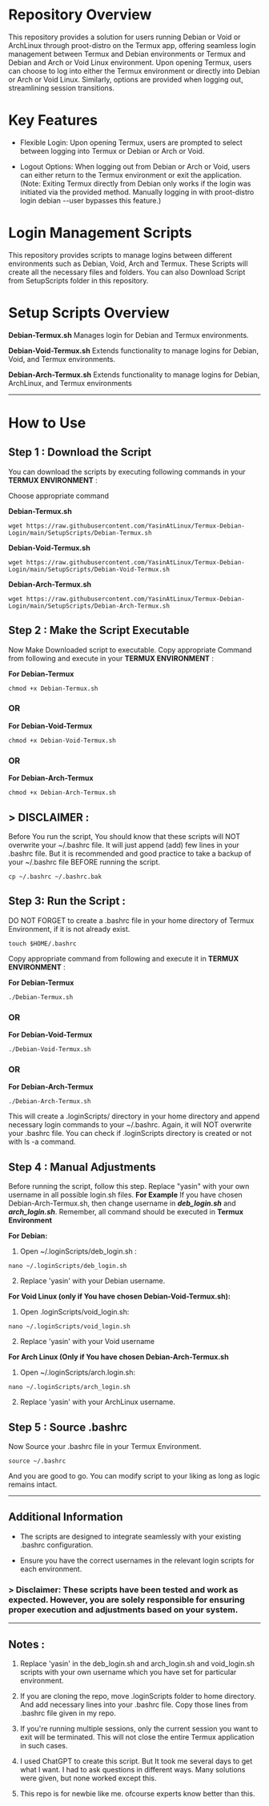 # Repository Overview

This repository provides a solution for users running Debian or Void or ArchLinux through proot-distro on the Termux app, offering seamless login management between Termux and Debian environments or Termux and Debian and Arch or Void Linux environment. Upon opening Termux, users can choose to log into either the Termux environment or directly into Debian or Arch or Void Linux. Similarly, options are provided when logging out, streamlining session transitions.

# Key Features

- Flexible Login: Upon opening Termux, users are prompted to select between logging into Termux or Debian or Arch or Void. 

- Logout Options: When logging out from Debian or Arch or Void, users can either return to the Termux environment or exit the application. (Note: Exiting Termux directly from Debian only works if the login was initiated via the provided method. Manually logging in with proot-distro login debian --user <your-username> bypasses this feature.)

# Login Management Scripts

This repository provides scripts to manage logins between different environments such as Debian, Void, Arch and Termux. These Scripts will create all the necessary files and folders. You can also Download Script from SetupScripts folder in this repository.

# Setup Scripts Overview

**Debian-Termux.sh**
Manages login for Debian and Termux environments.

**Debian-Void-Termux.sh**
Extends functionality to manage logins for Debian, Void, and Termux environments. 

**Debian-Arch-Termux.sh**
Extends functionality to manage logins for Debian,
 ArchLinux, and Termux environments

---

# How to Use

## Step 1 : Download the Script

You can download the scripts by executing following commands in your **TERMUX ENVIRONMENT** :

Choose appropriate command

**Debian-Termux.sh**

```
wget https://raw.githubusercontent.com/YasinAtLinux/Termux-Debian-Login/main/SetupScripts/Debian-Termux.sh
```

**Debian-Void-Termux.sh**

```
wget https://raw.githubusercontent.com/YasinAtLinux/Termux-Debian-Login/main/SetupScripts/Debian-Void-Termux.sh
```

**Debian-Arch-Termux.sh**

```
wget https://raw.githubusercontent.com/YasinAtLinux/Termux-Debian-Login/main/SetupScripts/Debian-Arch-Termux.sh
```

## Step 2 : Make the Script Executable

Now Make Downloaded script to executable. Copy appropriate Command from following and execute in your **TERMUX ENVIRONMENT** :

**For Debian-Termux**

```
chmod +x Debian-Termux.sh
```

### OR

**For Debian-Void-Termux**

```
chmod +x Debian-Void-Termux.sh
```

### OR

**For Debian-Arch-Termux**

```
chmod +x Debian-Arch-Termux.sh
```

## > DISCLAIMER :                    

Before You run the script, You should know that these scripts will NOT overwrite your ~/.bashrc file. It will just append (add) few lines in your .bashrc file. But it is recommended and good practice to take a backup of your ~/.bashrc file BEFORE running the script. 

```
cp ~/.bashrc ~/.bashrc.bak
```

## Step 3: Run the Script :

DO NOT FORGET to create a .bashrc file in your home directory of Termux Environment, if it is not already exist. 

```
touch $HOME/.bashrc
```

Copy appropriate command from following and execute it in **TERMUX ENVIRONMENT** :

**For Debian-Termux**

```
./Debian-Termux.sh
```

### OR

**For Debian-Void-Termux**

```
./Debian-Void-Termux.sh
```

### OR

**For Debian-Arch-Termux**

```
./Debian-Arch-Termux.sh
```

This will create a .loginScripts/ directory in your home directory and append necessary login commands to your ~/.bashrc. Again, it will NOT overwrite your .bashrc file. You can check if .loginScripts directory is created or not  with ls -a command.

## Step 4 : Manual Adjustments

Before running the script, follow this step. Replace "yasin" with your own username in all possible login.sh files.
**For Example**
If you have chosen Debian-Arch-Termux.sh, then change username in ***deb_login.sh*** and ***arch_login.sh***.
Remember, all command should be executed in **Termux Environment**

**For Debian:**
1. Open ~/.loginScripts/deb_login.sh :

```
nano ~/.loginScripts/deb_login.sh
```

2. Replace 'yasin' with your Debian username.
 
**For Void Linux (only if You have chosen Debian-Void-Termux.sh):**

1. Open .loginScripts/void_login.sh:

```
nano ~/.loginScripts/void_login.sh
```

2. Replace 'yasin' with your Void username

**For Arch Linux (Only if You have chosen Debian-Arch-Termux.sh**

1. Open ~/.loginScripts/arch.login.sh:

```
nano ~/.loginScripts/arch_login.sh
```

2. Replace 'yasin' with your ArchLinux username.

## Step 5 : Source .bashrc

Now Source your .bashrc file in your Termux Environment.

```
source ~/.bashrc
```
And you are good to go. You can modify script to your liking as long as logic remains intact. 

---

## Additional Information

- The scripts are designed to integrate seamlessly with your existing .bashrc configuration.

- Ensure you have the correct usernames in the relevant login scripts for each environment.


### > Disclaimer: These scripts have been tested and work as expected. However, you are solely responsible for ensuring proper execution and adjustments based on your system.

___

## Notes :

1. Replace 'yasin' in the deb_login.sh and arch_login.sh and void_login.sh scripts with your own username which you have set for particular environment.

2. If you are cloning the repo, move .loginScripts folder to home directory. And add necessary lines into your .bashrc file. Copy those lines from .bashrc file given in my repo.

3. If you're running multiple sessions, only the current session you want to exit will be terminated. This will not close the entire Termux application in such cases.

4. I used ChatGPT to create this script. But It took me several days to get what I want. I had to ask questions in different ways. Many solutions were given, but none worked except this.

5. This repo is for newbie like me. ofcourse experts know better than this.
